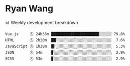 # Ryan Wang

 <!-- waka-box start -->
📊 Weekly development breakdown
```text
Vue.js     🕓 24h38m █████████████████████▌░░░░░ 79.8%
HTML       🕓 2h20m  ██░░░░░░░░░░░░░░░░░░░░░░░░░  7.6%
JavaScript 🕓 1h38m  █▍░░░░░░░░░░░░░░░░░░░░░░░░░  5.3%
JSON       🕓 54m    ▊░░░░░░░░░░░░░░░░░░░░░░░░░░  2.9%
SCSS       🕓 53m    ▊░░░░░░░░░░░░░░░░░░░░░░░░░░  2.9%
```
<!-- Powered by https://github.com/YouEclipse/waka-box-go . -->
<!-- waka-box end -->
